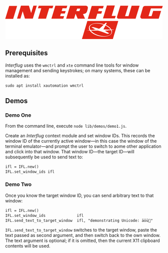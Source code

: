 
![](https://raw.githubusercontent.com/loveencounterflow/interflug/master/artwork/Interflug.svg.png)

## Prerequisites

*Interflug* uses the `wmctrl` and `xte` command line tools for window management and
sending keystrokes; on many systems, these can be installed as:

```
sudo apt install xautomation wmctrl
```

## Demos

### Demo One

From the command line, execute `node lib/demos/demo1.js`.

Create an *Interflug* context module and set window IDs. This records the window
ID of the currently active window—in this case the window of the terminal
emulator—and prompt the user to switch to aome other application and click into
that window. That window ID—the target ID—will subsequently be used to send text
to:

```
ifl = IFL.new()
IFL.set_window_ids ifl
```

### Demo Two

Once you know the target window ID, you can send arbitrary text to that window:

```
ifl = IFL.new()
IFL.set_window_ids              ifl
IFL.send_text_to_target_window  ifl, "demonstrating Unicode: äöü𤬣"
```

`IFL.send_text_to_target_window` switches to the target window, paste the text
passed as second argument, and then switch back to the own window. The text
argument is optional; if it is omitted, then the current X11 clipboard contents
will be used.

<!--

###

List Windows with handles, titles: `wmctrl -l`
Getting a list of windows with PID and geometry information: `wmctrl -p -G -l | less -SR`

Switch to application window with string in title or ID:

```
wmctrl -a Sublime
wmctrl -i -a 0x05800001
```

Switch to application and send Ctrl-V:

```
wmctrl -a Sublime && xte 'usleep 250000' 'keydown Control_L' 'key v' 'keyup Control_L'
```

              The window name string :SELECT: is treated specially. If this window name is used then
              wmctrl waits for the user to select the target window by clicking on it.

              The  window  name  string :ACTIVE: may be used to instruct wmctrl to use the currently
              active window for the action.


Obtain the numeric handle of the currently active window with `wmctrl -v -a :ACTIVE:`

Output:

```
envir_utf8: 1
Using window: 0x05000005
```

Let user select a window, get back its handle with `wmctrl -v -a :SELECT:`

Output:

```
envir_utf8: 1
Using window: 0x05000005
```

wmctrl -i -a 0x06c00001
wmctrl -i -a 0x05000005



###



###

xte
part of `sudo apt install xautomation`

xte v1.09
Generates fake input using the XTest extension, more reliable than xse
Author: Steve Slaven - http://hoopajoo.net

usage: xte [-h] [-i xinputid] [-x display] [arg ..]

  -h  this help
  -i  XInput2 device to use. List devices with 'xinput list'
  -x  send commands to remote X server.  Note that some commands
      may not work correctly unless the display is on the console,
      e.g. the display is currently controlled by the keyboard and
      mouse and not in the background.  This seems to be a limitation
      of the XTest extension.
  arg args instructing the little man on what to do (see below)
      if no args are passed, commands are read from stdin separated
      by newlines, to allow a batch mode

 Commands:
  key k          Press and release key k
  keydown k      Press key k down
  keyup k        Release key k
  str string     Do a bunch of key X events for each char in string
  mouseclick i   Click mouse button i
  mousemove x y  Move mouse to screen position x,y
  mousermove x y Move mouse relative from current location by x,y
  mousedown i    Press mouse button i down
  mouseup i      Release mouse button i
  sleep x        Sleep x seconds
  usleep x       uSleep x microseconds

Some useful keys (case sensitive)
  Home
  Left
  Up
  Right
  Down
  Page_Up
  Page_Down
  End
  Return
  BackSpace
  Tab
  Escape
  Delete
  Shift_L
  Shift_R
  Control_L
  Control_R
  Meta_L
  Meta_R
  Alt_L
  Alt_R
  Multi_key

Depending on your keyboard layout, the "Windows" key may be one of the
Super_ keys or the Meta_ keys.

Sample, drag from 100,100 to 200,200 using mouse1:
  xte 'mousemove 100 100' 'mousedown 1' 'mousemove 200 200' 'mouseup 1'

xte 'sleep 3' 'keydown Control_L' 'key v' 'keyup Control_L'
foo
xte 'sleep 3' 'keydown Control_L' 'key v' 'keyup Control_L'


-->
